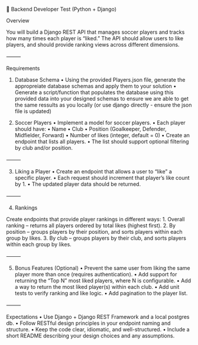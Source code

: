 🎯 Backend Developer Test (Python + Django)

Overview

You will build a Django REST API that manages soccer players and tracks how many times each player is “liked.”
The API should allow users to like players, and should provide ranking views across different dimensions.

⸻

Requirements
1. Database Schema
	•	Using the provided Players.json file, generate the appropreiate database schemas and apply them to your solution
	•	Generate a script/function that populates the database using this provided data into your designed schemas to ensure we are able to get the same ressults as you locally (or use django directly - ensure the json file is updated)

2. Soccer Players
	•	Implement a model for soccer players.
	•	Each player should have:
	•	Name
	•	Club
	•	Position (Goalkeeper, Defender, Midfielder, Forward)
	•	Number of likes (integer, default = 0)
	•	Create an endpoint that lists all players.
	•	The list should support optional filtering by club and/or position.

⸻

3. Liking a Player
	•	Create an endpoint that allows a user to “like” a specific player.
	•	Each request should increment that player’s like count by 1.
	•	The updated player data should be returned.

⸻

4. Rankings

Create endpoints that provide player rankings in different ways:
	1.	Overall ranking – returns all players ordered by total likes (highest first).
	2.	By position – groups players by their position, and sorts players within each group by likes.
	3.	By club – groups players by their club, and sorts players within each group by likes.

⸻

5. Bonus Features (Optional)
	•	Prevent the same user from liking the same player more than once (requires authentication).
	•	Add support for returning the “Top N” most liked players, where N is configurable.
	•	Add a way to return the most liked player(s) within each club.
	•	Add unit tests to verify ranking and like logic.
	•	Add pagination to the player list.

⸻

Expectations
	•	Use Django + Django REST Framework and a local postgres db.
	•	Follow RESTful design principles in your endpoint naming and structure.
	•	Keep the code clear, idiomatic, and well-structured.
	•	Include a short README describing your design choices and any assumptions.